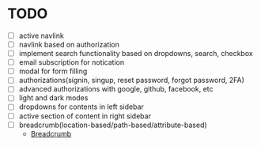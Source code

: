 # TODO

- [ ] active navlink
- [ ] navlink based on authorization
- [ ] implement search functionality based on dropdowns, search, checkbox
- [ ] email subscription for notication
- [ ] modal for form filling
- [ ] authorizations(signin, singup, reset password, forgot password, 2FA)
- [ ] advanced authorizations with google, github, facebook, etc
- [ ] light and dark modes
- [ ] dropdowns for contents in left sidebar
- [ ] active section of content in right sidebar
- [ ] breadcrumb(location-based/path-based/attribute-based)
  - [Breadcrumb](https://www.freecodecamp.org/news/react-navigation-build-a-breadcrumb-component/)
